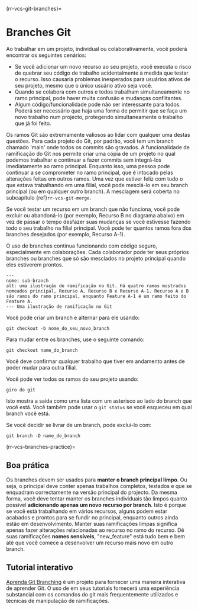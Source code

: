 (rr-vcs-git-branches)=
# Branches Git

Ao trabalhar em um projeto, individual ou colaborativamente, você poderá encontrar os seguintes cenários:

- Se você adicionar um novo recurso ao seu projeto, você executa o risco de quebrar seu código de trabalho acidentalmente à medida que testar o recurso. Isso causaria problemas inesperados para usuários ativos de seu projeto, mesmo que o único usuário ativo seja você.
- Quando se colabora com outros e todos trabalham simultaneamente no ramo principal, pode haver muita confusão e mudanças conflitantes.
- Algum código/funcionalidade pode não ser interessante para todos. Poderá ser necessário que haja uma forma de permitir que se faça um novo trabalho num projecto, protegendo simultaneamente o trabalho que já foi feito.

Os ramos Git são extremamente valiosos ao lidar com qualquer uma destas questões. Para cada projeto do Git, por padrão, você tem um branch chamado 'main' onde todos os commits são gravados. A funcionalidade de ramificação do Git nos permite criar uma cópia de um projeto no qual podemos trabalhar e continuar a fazer commits sem integrá-los imediatamente ao ramo principal. Enquanto isso, uma pessoa pode continuar a se comprometer no ramo principal, que é intocado pelas alterações feitas em outros ramos. Uma vez que estiver feliz com tudo o que estava trabalhando em uma filial, você pode mesclá-lo em seu branch principal (ou em qualquer outro branch). A mesclagem será coberta no subcapítulo {ref}`rr-vcs-git-merge`.

Se você testar um recurso em um branch que não funciona, você pode excluir ou abandoná-lo (por exemplo, Recurso B no diagrama abaixo) em vez de passar o tempo desfazer suas mudanças se você estivesse fazendo todo o seu trabalho na filial principal. Você pode ter quantos ramos fora dos branches desejados (por exemplo, Recurso A-1).

O uso de branches continua funcionando com código seguro, especialmente em colaborações. Cada colaborador pode ter seus próprios branches ou branches que só são mesclados no projeto principal quando eles estiverem prontos.

```{figure} ../../figures/sub-branch.png
---
nome: sub-branch
alt: uma ilustração de ramificação no Git. Há quatro ramos mostrados nomeados principal, Recurso A, Recurso B e Recurso A-1. Recurso A e B são ramos do ramo principal, enquanto Feature A-1 é um ramo feito do Feature A.
--- Uma ilustração de ramificação no Git
```

Você pode criar um branch e alternar para ele usando:
```
git checkout -b nome_do_seu_novo_branch
```

Para mudar entre os branches, use o seguinte comando:
```
git checkout name_do_branch
```

Você deve confirmar qualquer trabalho que tiver em andamento antes de poder mudar para outra filial.

Você pode ver todos os ramos do seu projeto usando:

```
giro do git
```
Isto mostra a saída como uma lista com um asterisco ao lado do branch que você está. Você também pode usar o `git status` se você esqueceu em qual branch você está.

Se você decidir se livrar de um branch, pode excluí-lo com:

```
git branch -D name_do_branch
```
(rr-vcs-branches-practice)=
## Boa prática

Os branches devem ser usados para **manter o branch principal limpo**. Ou seja, o principal deve conter apenas trabalhos completos, testados e que se enquadram correctamente na versão principal do projecto. Da mesma forma, você deve tentar manter os branches individuais tão limpos quanto possível **adicionando apenas um novo recurso por branch**. Isto é porque se você está trabalhando em vários recursos, alguns podem estar acabados e prontos para se fundir no principal, enquanto outros ainda estão em desenvolvimento. Manter suas ramificações limpas significa apenas fazer alterações relacionadas ao recurso no ramo do recurso. Dê suas ramificações **nomes sensíveis**, "new_feature" está tudo bem e bem até que você comece a desenvolver um recurso mais novo em outro branch.

## Tutorial interativo

[Aprenda Git Branching](https://learngitbranching.js.org/) é um projeto para fornecer uma maneira interativa de aprender Git. O uso de em seus tutoriais fornecerá uma experiência substancial com os comandos do git mais frequentemente utilizados e técnicas de manipulação de ramificações.
